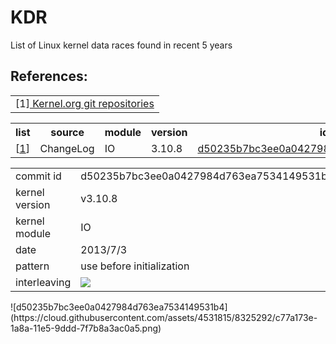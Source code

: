 # KDR
List of Linux kernel data races found in recent 5 years
<br>
<h2>References:</h2>
<table>
<tr width="600px"><td>
[1]<a href="https://git.kernel.org/cgit/linux/kernel/git/torvalds/linux.git/"> Kernel.org git repositories </a>
</table>

<table>
    <tr> <th> list                      <th> source          <th> module         <th> version       <th> id      
    <tr> <td> [<a href="#c1">1</a>]     <td> ChangeLog      <td> IO         <td> 3.10.8     
         <td> <a href="#c1">d50235b7bc3ee0a0427984d763ea7534149531b4</a>   
</table>

<table>
    <tr><td> <a name="c1" id="c1"></a> commit id <td>d50235b7bc3ee0a0427984d763ea7534149531b4
    <tr><td>kernel version<td>v3.10.8
    <tr><td>kernel module<td>IO
    <tr><td>date<td>2013/7/3
    <tr><td>pattern<td>use before initialization
    <tr><td>interleaving <td><image src="https://cloud.githubusercontent.com/assets/4531815/8325292/c77a173e-1a8a-11e5-9ddd-7f7b8a3ac0a5.png">
</table>
![d50235b7bc3ee0a0427984d763ea7534149531b4](https://cloud.githubusercontent.com/assets/4531815/8325292/c77a173e-1a8a-11e5-9ddd-7f7b8a3ac0a5.png)
